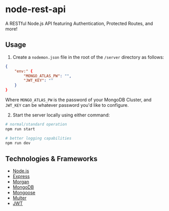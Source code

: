 # node-rest-api

A RESTful Node.js API featuring Authentication, Protected Routes, and more!

## Usage

1. Create a `nodemon.json` file in the root of the `/server` directory as follows:

```json
{
    "env:" {
        "MONGO_ATLAS_PW": "",
        "JWT_KEY": ""
    }
}
```

Where `MONGO_ATLAS_PW` is the password of your MongoDB Cluster, and `JWT_KEY` can be whatever password you'd like to configure.

2. Start the server locally using either command:

```sh
# normal/standard operation
npm run start

# better logging capabilities
npm run dev
```

## Technologies & Frameworks

- [Node.js]()
- [Express]()
- [Morgan]()
- [MongoDB]()
- [Mongoose]()
- [Multer]()
- [JWT]()
